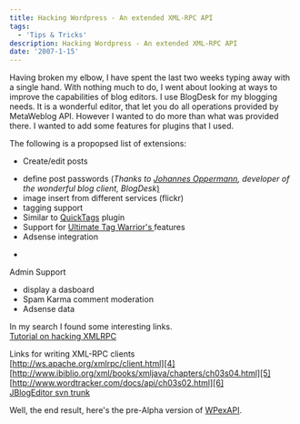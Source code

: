 ```yaml
---
title: Hacking Wordpress - An extended XML-RPC API
tags:
  - 'Tips & Tricks'
description: Hacking Wordpress - An extended XML-RPC API
date: '2007-1-15'
---
```


Having broken my elbow, I have spent the last two weeks typing away with a single hand. With nothing much to do, I went about looking at ways to improve the capabilities of blog editors. I use BlogDesk for my blogging needs. It is a wonderful editor, that let you do all operations provided by MetaWeblog API. However I wanted to do more than what was provided there. I wanted to add some features for plugins that I used.

The following is a propopsed list of extensions:

* Create/edit posts  
- define post passwords (_Thanks to [Johannes Oppermann][0], developer of the wonderful blog client, BlogDesk_[)][0]  
- image insert from different services (flickr)  
- tagging support  
- Similar to [QuickTags][1] plugin  
- Support for [Ultimate Tag Warrior's ][2] features  
- Adsense integration
* 
Admin Support  
- display a dasboard  
- Spam Karma comment moderation  
- Adsense data

In my search I found some interesting links.  
[Tutorial on hacking XMLRPC][3]

Links for writing XML-RPC clients  
[http://ws.apache.org/xmlrpc/client.html][4]  
[http://www.ibiblio.org/xml/books/xmljava/chapters/ch03s04.html][5]  
[http://www.wordtracker.com/docs/api/ch03s02.html][6]  
[JBlogEditor svn trunk][7]

Well, the end result, here's the pre-Alpha version of [WPexAPI][8].


[0]: http://www.blogdesk.org/en/index.htm
[1]: http://redalt.com/wiki/Comment+Quicktags
[2]: http://www.neato.co.nz/ultimate-tag-warrior/
[3]: http://blog.circlesixdesign.com/2006/10/01/hacking-xmlrpc-wordpress-and-textmate/
[4]: http://ws.apache.org/xmlrpc/client.html
[5]: http://www.ibiblio.org/xml/books/xmljava/chapters/ch03s04.html
[6]: http://www.wordtracker.com/docs/api/ch03s02.html
[7]: http://jblogeditor.svn.sourceforge.net/viewvc/jblogeditor/trunk/main/src/com/chimshaw/jblogeditor/metaweblog/MetaWeblogBlog.java?revision=4&view=markup
[8]: http://shvelmur.com/downloads/code/WPexAPI/xmlrpc.php.txt

